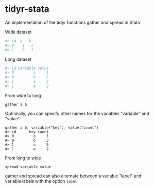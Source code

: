 tidyr-stata
===========

An implementation of the tidyr functions gather and spread in Stata



Wide dataset
```R
#> id  a   b
#> 0	1	3
#> 1	6	2
```

Long dataset
```R
#> id variable value
#> 0         a     1
#> 0         b     3
#> 1		 a     6
#> 1         a     2
```

From wide to long
```
gather a b
```

Optionally, you can specify other names for the variables "variable" and "value" 
```
gather a b, variable("key"), value("count")
#> id 	   key count
#> 0         a     1
#> 0         b     3
#> 1		 a     6
#> 1         a     2
```


From long to wide

```
spread variable value
```

gather and spread can also alternate between a variable "label" and variable labels with the option `label`
